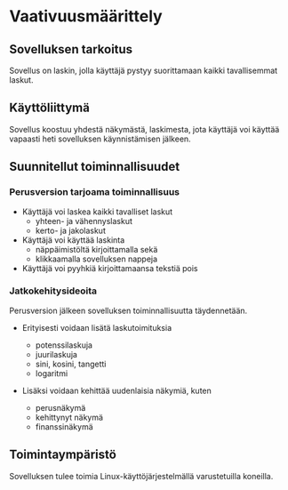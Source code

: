 # Vaativuusmäärittely

## Sovelluksen tarkoitus

Sovellus on laskin, jolla käyttäjä pystyy suorittamaan kaikki tavallisemmat laskut.

## Käyttöliittymä

Sovellus koostuu yhdestä näkymästä, laskimesta, jota käyttäjä voi käyttää vapaasti heti sovelluksen käynnistämisen jälkeen.

## Suunnitellut toiminnallisuudet

### Perusversion tarjoama toiminnallisuus

- Käyttäjä voi laskea kaikki tavalliset laskut
	- yhteen- ja vähennyslaskut
	- kerto- ja jakolaskut
- Käyttäjä voi käyttää laskinta
	- näppäimistöltä kirjoittamalla sekä
	- klikkaamalla sovelluksen nappeja
- Käyttäjä voi pyyhkiä kirjoittamaansa tekstiä pois

### Jatkokehitysideoita

Perusversion jälkeen sovelluksen toiminnallisuutta täydennetään.

- Erityisesti voidaan lisätä laskutoimituksia
	- potenssilaskuja
	- juurilaskuja
	- sini, kosini, tangetti
	- logaritmi

- Lisäksi voidaan kehittää uudenlaisia näkymiä, kuten
	- perusnäkymä
	- kehittynyt näkymä
	- finanssinäkymä

## Toimintaympäristö

Sovelluksen tulee toimia Linux-käyttöjärjestelmällä varustetuilla koneilla.


